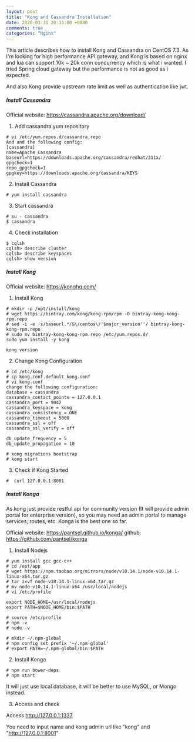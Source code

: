```yaml
---
layout: post
title: "Kong and Cassandra Installation"
date: 2020-03-31 20:33:00 +0800
comments: true
categories: "Nginx"
---
```


This article describes how to install Kong and Cassandra on CentOS 7.3. As I'm looking for high performance API gateway, and Kong is based on
nginx and lua can support 10k ~ 20k conn concurrency which is what i wanted. I tried Spring cloud gateway but the performance is not as good 
as i expected.

And also Kong provide upstream rate limit as well as authentication like jwt.

##### Install Cassandra

Official website: https://cassandra.apache.org/download/

1. Add cassandra yum repository
```
# vi /etc/yum.repos.d/cassandra.repo
And and the following config:
[cassandra]
name=Apache Cassandra
baseurl=https://downloads.apache.org/cassandra/redhat/311x/
gpgcheck=1
repo_gpgcheck=1
gpgkey=https://downloads.apache.org/cassandra/KEYS
```

2. Install Cassandra
```
# yum install cassandra
```

3. Start cassandra
```
# su - cassandra
$ cassandra
```

4. Check installation
```
$ cqlsh
cqlsh> describe cluster
cqlsh> describe keyspaces
cqlsh> show version
```

##### Install Kong

Official website: https://konghq.com/

1. Install Kong

```
# mkdir -p /opt/install/kong
# wget https://bintray.com/kong/kong-rpm/rpm -O bintray-kong-kong-rpm.repo
# sed -i -e 's/baseurl.*/&\/centos\/'$major_version''/ bintray-kong-kong-rpm.repo
# sudo mv bintray-kong-kong-rpm.repo /etc/yum.repos.d/
sudo yum install -y kong

kong version
```

2. Change Kong Configuration

```
# cd /etc/kong
# cp kong.conf.default kong.conf
# vi kong.conf
change the following configuration:
database = cassandra
cassandra_contact_points = 127.0.0.1
cassandra_port = 9042
cassandra_keyspace = kong
cassandra_consistency = ONE
cassandra_timeout = 5000
cassandra_ssl = off
cassandra_ssl_verify = off

db_update_frequency = 5
db_update_propagation = 10

# kong migrations bootstrap
# kong start
```

3. Check if Kong Started

```
#  curl 127.0.0.1:8001
```

##### Install Konga

As kong just provide restful api for community version (It will provide admin portal for enterprise version), so you may need 
an admin portal to manage services, routes, etc. Konga is the best one so far.

Official website: https://pantsel.github.io/konga/
github: https://github.com/pantsel/konga

1. Install Nodejs

```
# yum install gcc gcc-c++
# cd /opt/app
# wget https://npm.taobao.org/mirrors/node/v10.14.1/node-v10.14.1-linux-x64.tar.gz
# tar zxvf node-v10.14.1-linux-x64.tar.gz
# mv node-v10.14.1-linux-x64 /usr/local/nodejs
# vi /etc/profile

export NODE_HOME=/usr/local/nodejs  
export PATH=$NODE_HOME/bin:$PATH

# source /etc/profile
# npm -v
# node -v

# mkdir ~/.npm-global
# npm config set prefix '~/.npm-global'
# export PATH=~/.npm-global/bin:$PATH
```

2. Install Konga

```
# npm run bower-deps
# npm start
```

It will just use local database, it will be better to use MySQL, or Mongo instead.

3. Access and check

Access http://127.0.0.1:1337

You need to input name and kong admin url like "kong" and "http://127.0.0.1:8001"




 



